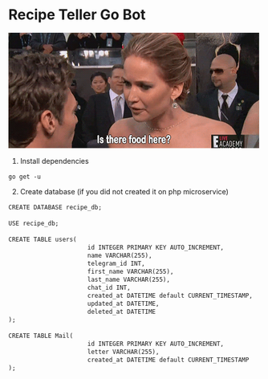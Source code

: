 # Recipe Teller Go Bot

![Food gif here](https://github.com/znamazbayeva/recipe-teller-go-bot/blob/main/hungry.gif)

1. Install dependencies

```
go get -u
```

2. Create database (if you did not created it on php microservice)

```
CREATE DATABASE recipe_db;

USE recipe_db;

CREATE TABLE users(
                      id INTEGER PRIMARY KEY AUTO_INCREMENT,
                      name VARCHAR(255),
                      telegram_id INT,
                      first_name VARCHAR(255),
                      last_name VARCHAR(255),
                      chat_id INT,
                      created_at DATETIME default CURRENT_TIMESTAMP,
                      updated_at DATETIME,
                      deleted_at DATETIME
);

CREATE TABLE Mail(
                      id INTEGER PRIMARY KEY AUTO_INCREMENT,
                      letter VARCHAR(255),
                      created_at DATETIME default CURRENT_TIMESTAMP
);
```
